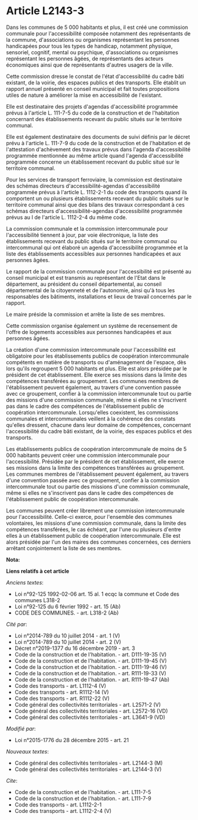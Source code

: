 # Article L2143-3

Dans les communes de 5 000 habitants et plus, il est créé une commission communale pour l'accessibilité composée notamment
des représentants de la commune, d'associations ou organismes représentant les personnes handicapées pour tous les types de
handicap, notamment physique, sensoriel, cognitif, mental ou psychique, d'associations ou organismes représentant les
personnes âgées, de représentants des acteurs économiques ainsi que de représentants d'autres usagers de la ville. 

Cette commission dresse le constat de l'état d'accessibilité du cadre bâti existant, de la voirie, des espaces publics et des
transports. Elle établit un rapport annuel présenté en conseil municipal et fait toutes propositions utiles de nature à
améliorer la mise en accessibilité de l'existant. 

Elle est destinataire des projets d'agendas d'accessibilité programmée prévus à l'article L. 111-7-5 du code de la
construction et de l'habitation concernant des établissements recevant du public situés sur le territoire communal. 

Elle est également destinataire des documents de suivi définis par le décret prévu à l'article L. 111-7-9 du code de la
construction et de l'habitation et de l'attestation d'achèvement des travaux prévus dans l'agenda d'accessibilité programmée
mentionnée au même article quand l'agenda d'accessibilité programmée concerne un établissement recevant du public situé sur
le territoire communal. 

Pour les services de transport ferroviaire, la commission est destinataire des schémas directeurs d'accessibilité-agendas
d'accessibilité programmée prévus à l'article L. 1112-2-1 du code des transports quand ils comportent un ou plusieurs
établissements recevant du public situés sur le territoire communal ainsi que des bilans des travaux correspondant à ces
schémas directeurs d'accessibilité-agendas d'accessibilité programmée prévus au I de l'article L. 1112-2-4 du même code. 

La commission communale et la commission intercommunale pour l'accessibilité tiennent à jour, par voie électronique, la liste
des établissements recevant du public situés sur le territoire communal ou intercommunal qui ont élaboré un agenda
d'accessibilité programmée et la liste des établissements accessibles aux personnes handicapées et aux personnes âgées. 

Le rapport de la commission communale pour l'accessibilité est présenté au conseil municipal et est transmis au représentant
de l'Etat dans le département, au président du conseil départemental, au conseil départemental de la citoyenneté et de
l'autonomie, ainsi qu'à tous les responsables des bâtiments, installations et lieux de travail concernés par le rapport. 

Le maire préside la commission et arrête la liste de ses membres. 

Cette commission organise également un système de recensement de l'offre de logements accessibles aux personnes handicapées
et aux personnes âgées. 

La création d'une commission intercommunale pour l'accessibilité est obligatoire pour les établissements publics de
coopération intercommunale compétents en matière de transports ou d'aménagement de l'espace, dès lors qu'ils regroupent 5 000
habitants et plus. Elle est alors présidée par le président de cet établissement. Elle exerce ses missions dans la limite des
compétences transférées au groupement. Les communes membres de l'établissement peuvent également, au travers d'une convention
passée avec ce groupement, confier à la commission intercommunale tout ou partie des missions d'une commission communale,
même si elles ne s'inscrivent pas dans le cadre des compétences de l'établissement public de coopération intercommunale.
Lorsqu'elles coexistent, les commissions communales et intercommunales veillent à la cohérence des constats qu'elles
dressent, chacune dans leur domaine de compétences, concernant l'accessibilité du cadre bâti existant, de la voirie, des
espaces publics et des transports. 

Les établissements publics de coopération intercommunale de moins de 5 000 habitants peuvent créer une commission
intercommunale pour l'accessibilité. Présidée par le président de cet établissement, elle exerce ses missions dans la limite
des compétences transférées au groupement. Les communes membres de l'établissement peuvent également, au travers d'une
convention passée avec ce groupement, confier à la commission intercommunale tout ou partie des missions d'une commission
communale, même si elles ne s'inscrivent pas dans le cadre des compétences de l'établissement public de coopération
intercommunale. 

Les communes peuvent créer librement une commission intercommunale pour l'accessibilité. Celle-ci exerce, pour l'ensemble des
communes volontaires, les missions d'une commission communale, dans la limite des compétences transférées, le cas échéant,
par l'une ou plusieurs d'entre elles à un établissement public de coopération intercommunale. Elle est alors présidée par
l'un des maires des communes concernées, ces derniers arrêtant conjointement la liste de ses membres.

**Nota:**



**Liens relatifs à cet article**

_Anciens textes_:

  - Loi n°92-125 1992-02-06 art. 15 al. 1 ecqc la commune et Code des communes L318-2
  - Loi n°92-125 du 6 février 1992 - art. 15 (Ab)
  - CODE DES COMMUNES. - art. L318-2 (Ab)

_Cité par_:

  - Loi n°2014-789 du 10 juillet 2014 - art. 1 (V)
  - Loi n°2014-789 du 10 juillet 2014 - art. 2 (V)
  - Décret n°2019-1377 du 16 décembre 2019 - art. 3
  - Code de la construction et de l'habitation. - art. D111-19-35 (V)
  - Code de la construction et de l'habitation. - art. D111-19-45 (V)
  - Code de la construction et de l'habitation. - art. D111-19-46 (V)
  - Code de la construction et de l'habitation. - art. R111-19-33 (V)
  - Code de la construction et de l'habitation. - art. R111-19-47 (Ab)
  - Code des transports - art. L1112-4 (V)
  - Code des transports - art. R1112-14 (V)
  - Code des transports - art. R1112-22 (V)
  - Code général des collectivités territoriales - art. L2571-2 (V)
  - Code général des collectivités territoriales - art. L2572-16 (VD)
  - Code général des collectivités territoriales - art. L3641-9 (VD)

_Modifié par_:

  - Loi n°2015-1776 du 28 décembre 2015 - art. 21

_Nouveaux textes_:

  - Code général des collectivités territoriales - art. L2144-3 (M)
  - Code général des collectivités territoriales - art. L2144-3 (V)

_Cite_:

  - Code de la construction et de l'habitation. - art. L111-7-5
  - Code de la construction et de l'habitation. - art. L111-7-9
  - Code des transports - art. L1112-2-1
  - Code des transports - art. L1112-2-4 (V)
